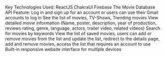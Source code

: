 Key Technologies Used:
    ReactJS
    ChakraUI
    Firebase
    The Movie Database API 
Feature:
    Log in and sign up for an account or users can use their Gmail accounts to log in
    See the list of movies, TV-Shows, Trending movies
    View detailed movie information (Name, poster, description, year of production, reviews rating, genre, language, actors, trailer video, related videos)
    Search for movies by keywords
    View the list of saved movies, users can add or remove movies from the list and update the list, redirect to the details page, add and remove movies, access the list that requires an account to use
    Built-in responsive website interface for multiple devices
